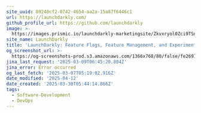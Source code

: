 ```yaml
---
site_uuid: 89240cf2-0742-4654-aa2a-15a87f6446c1
url: https://launchdarkly.com/
github_profile_url: https://github.com/launchdarkly
image: >-
  https://images.prismic.io/launchdarkly-marketingsite/Zkvxryol0Zci9TSn_social-share-launchdarkly.jpg?ixlib=gatsbyFP&auto=format%2Ccompress%3Fauto%3Dcompress%2Cformat&fit=max
site_name: LaunchDarkly
title: 'LaunchDarkly: Feature Flags, Feature Management, and Experimentation'
og_screenshot_url: >-
  https://og-screenshots-prod.s3.amazonaws.com/1366x768/80/false/fe269158e15420f50b86a735a800322b0f66896285513f89db27efe7c0de152e.jpeg
jina_last_request: '2025-03-09T06:45:20.804Z'
jina_error: Error occurred
og_last_fetch: '2025-03-07T05:19:02.916Z'
date_modified: '2025-04-12'
date_created: '2025-03-30T05:44:14.866Z'
tags:
  - Software-Development
  - DevOps
---
```















